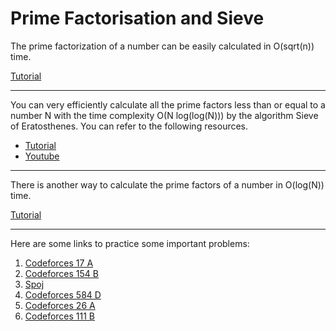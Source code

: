 # Prime Factorisation and Sieve

The prime factorization of a number can be easily calculated in O(sqrt(n)) time.

[Tutorial](https://cp-algorithms.com/algebra/factorization.html)

---

You can very efficiently calculate all the prime factors less than or equal to a number N with the time complexity O(N log(log(N))) by the algorithm Sieve of Eratosthenes.
You can refer to the following resources.

* [Tutorial](https://cp-algorithms.com/algebra/sieve-of-eratosthenes.html)
* [Youtube](https://www.youtube.com/watch?v=pKvGYOnO9Ao)

---

There is another way to calculate the prime factors of a number in O(log(N)) time.

[Tutorial](https://www.geeksforgeeks.org/prime-factorization-using-sieve-olog-n-multiple-queries/)

---

Here are some links to practice some important problems:

1. [Codeforces 17 A](https://codeforces.com/problemset/problem/17/A)
2. [Codeforces 154 B](https://codeforces.com/problemset/problem/154/B)
3. [Spoj](https://www.spoj.com/problems/DIV/) 
4. [Codeforces 584 D](https://codeforces.com/problemset/problem/584/D)
5. [Codeforces 26 A](https://codeforces.com/problemset/problem/26/A)
6. [Codeforces 111 B](https://codeforces.com/problemset/problem/111/B)
